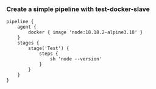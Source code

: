 
### Create a simple pipeline with test-docker-slave

```
pipeline {
    agent {
        docker { image 'node:18.18.2-alpine3.18' }
    }
    stages {
        stage('Test') {
            steps {
                sh 'node --version'
            }
        }
    }
}
```